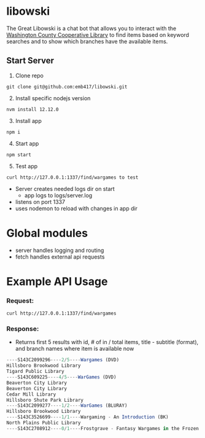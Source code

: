 # libowski

The Great Libowski is a chat bot that allows you to interact with the [Washington County Cooperative Library](https://wccls.bibliocommons.com/) to find items based on keyword searches and to show which branches have the available items.

## Start Server

1. Clone repo
```
git clone git@github.com:emb417/libowski.git
```
2. Install specific nodejs version
```
nvm install 12.12.0
```
3. Install app
```
npm i
```
4. Start app
```
npm start
```
5. Test app
```
curl http://127.0.0.1:1337/find/wargames to test
```
  * Server creates needed logs dir on start
    * app logs to logs/server.log
  * listens on port 1337
  * uses nodemon to reload with changes in app dir 

# Global modules
* server handles logging and routing
* fetch handles external api requests

# Example API Usage

### Request:
```
curl http://127.0.0.1:1337/find/wargames
```

### Response:
* Returns first 5 results with id, # of in / total items, title - subtitle (format), and branch names where item is available now
```javascript
----S143C2099296----2/5----Wargames (DVD)
Hillsboro Brookwood Library
Tigard Public Library
----S143C609225----4/5----WarGames (DVD)
Beaverton City Library
Beaverton City Library
Cedar Mill Library
Hillsboro Shute Park Library
----S143C2099277----1/2----WarGames (BLURAY)
Hillsboro Brookwood Library
----S143C3526699----1/1----Wargaming - An Introduction (BK)
North Plains Public Library
----S143C2708912----0/1----Frostgrave - Fantasy Wargames in the Frozen City (BK)
```
